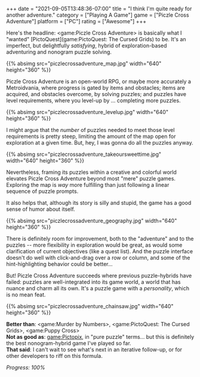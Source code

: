 +++
date = "2021-09-05T13:48:36-07:00"
title = "I think I'm quite ready for another adventure."
category = ["Playing A Game"]
game = ["Piczle Cross Adventure"]
platform = ["PC"]
rating = ["Awesome"]
+++

Here's the headline: <game:Piczle Cross Adventure> is basically what I "wanted" [PictoQuest](game:PictoQuest: The Cursed Grids) to be.  It's an imperfect, but delightfully <i>satisfying</i>, hybrid of exploration-based adventuring and nonogram puzzle solving.

{{% absimg src="piczlecrossadventure_map.jpg" width="640" height="360" %}}

Piczle Cross Adventure is an open-world RPG, or maybe more accurately a Metroidvania, where progress is gated by items and obstacles; items are acquired, and obstacles overcome, by solving puzzles; and puzzles have level requirements, where you level-up by ... completing more puzzles.

{{% absimg src="piczlecrossadventure_levelup.jpg" width="640" height="360" %}}

I might argue that the <i>number</i> of puzzles needed to meet those level requirements is pretty steep, limiting the amount of the map open for exploration at a given time.  But, hey, I was gonna do all the puzzles anyway.

{{% absimg src="piczlecrossadventure_takeoursweettime.jpg" width="640" height="360" %}}

Nevertheless, framing its puzzles within a creative and colorful world elevates Piczle Cross Adventure beyond most "mere" puzzle games.  Exploring the map is <i>way</i> more fulfilling than just following a linear sequence of puzzle prompts.

It also helps that, although its story is silly and stupid, the game has a good sense of humor about itself.

{{% absimg src="piczlecrossadventure_geography.jpg" width="640" height="360" %}}

There is definitely room for improvement, both to the "adventure" and to the puzzles -- more flexibility in exploration would be great, as would some clarification of current objectives (like a quest list).  And the puzzle interface doesn't do well with click-and-drag over a row or column, and some of the hint-highlighting behavior could be better...

But! Piczle Cross Adventure succeeds where previous puzzle-hybrids have failed: puzzles are well-integrated into its game world, a world that has nuance and charm all its own.  It's a puzzle game with a <i>personality</i>, which is no mean feat.

{{% absimg src="piczlecrossadventure_chainsaw.jpg" width="640" height="360" %}}

<b>Better than</b>: <game:Murder by Numbers>, <game:PictoQuest: The Cursed Grids>, <game:Puppy Cross>  
<b>Not as good as</b>: <game:Pictopix>, in "pure puzzle" terms... but this is definitely the best nonogram-hybrid game I've played so far.  
<b>That said</b>: I can't wait to see what's next in an iterative follow-up, or for other developers to riff on this formula.

<i>Progress: 100%</i>
